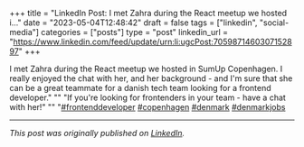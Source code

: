 +++
title = "LinkedIn Post: I met Zahra during the React meetup we hosted i..."
date = "2023-05-04T12:48:42"
draft = false
tags = ["linkedin", "social-media"]
categories = ["posts"]
type = "post"
linkedin_url = "https://www.linkedin.com/feed/update/urn:li:ugcPost:7059871460307152897"
+++

I met Zahra during the React meetup we hosted in SumUp Copenhagen. I really enjoyed the chat with her, and her background - and I'm sure that she can be a great teammate for a danish tech team looking for a frontend developer."
""
"If you're looking for frontenders in your team - have a chat with her!"
""
"[#frontenddeveloper](https://www.linkedin.com/feed/hashtag/frontenddeveloper) [#copenhagen](https://www.linkedin.com/feed/hashtag/copenhagen) [#denmark](https://www.linkedin.com/feed/hashtag/denmark) [#denmarkjobs](https://www.linkedin.com/feed/hashtag/denmarkjobs)

---

*This post was originally published on [LinkedIn](https://www.linkedin.com/in/adrianmoreno/recent-activity/all/).*
